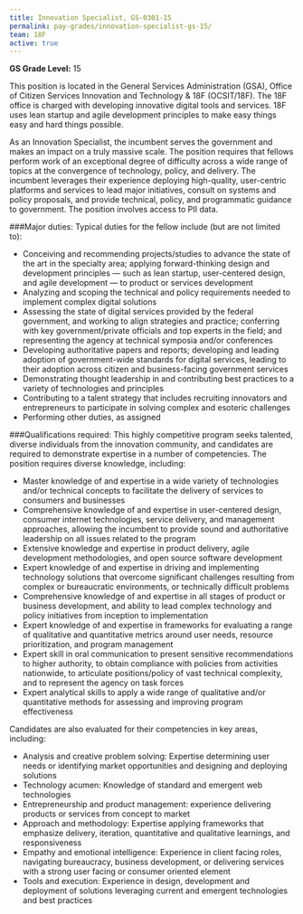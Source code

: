 ```yaml
---
title: Innovation Specialist, GS-0301-15
permalink: pay-grades/innovation-specialist-gs-15/
team: 18F
active: true
---
```

**GS Grade Level:** 15

This position is located in the General Services Administration (GSA), Office of Citizen Services Innovation and Technology & 18F (OCSIT/18F). The 18F office is charged with developing innovative digital tools and services. 18F uses lean startup and agile development principles to make easy things easy and hard things possible. 

As an Innovation Specialist, the incumbent serves the government and makes an impact on a truly massive scale. The position requires that fellows perform work of an exceptional degree of difficulty across a wide range of topics at the convergence of technology, policy, and delivery. The incumbent leverages their experience deploying high-quality, user-centric platforms and services to lead major initiatives, consult on systems and policy proposals, and provide technical, policy, and programmatic guidance to government. The position involves access to PII data. 

###Major duties:
Typical duties for the fellow include (but are not limited to):

- Conceiving and recommending projects/studies to advance the state of the art in the specialty area; applying forward-thinking design and development principles — such as lean startup, user-centered design, and agile development — to product or services development
- Analyzing and scoping the technical and policy requirements needed to implement complex digital solutions
- Assessing the state of digital services provided by the federal government, and working to align strategies and practice; conferring with key government/private officials and top experts in the field; and representing the agency at technical symposia and/or conferences
- Developing authoritative papers and reports; developing and leading adoption of government-wide standards for digital services, leading to their adoption across citizen and business-facing government services
- Demonstrating thought leadership in and contributing best practices to a variety of technologies and principles
- Contributing to a talent strategy that includes recruiting innovators and entrepreneurs to participate in solving complex and esoteric challenges
- Performing other duties, as assigned

###Qualifications required:
This highly competitive program seeks talented, diverse individuals from the innovation community, and candidates are required to demonstrate expertise in a number of competencies. The position requires diverse knowledge, including:

- Master knowledge of and expertise in a wide variety of technologies and/or technical concepts to facilitate the delivery of services to consumers and businesses
- Comprehensive knowledge of and expertise in user-centered design, consumer internet technologies, service delivery, and management approaches, allowing the incumbent to provide sound and authoritative leadership on all issues related to the program
- Extensive knowledge and expertise in product delivery, agile development methodologies, and open source software development
- Expert knowledge of and expertise in driving and implementing technology solutions that overcome significant challenges resulting from complex or bureaucratic environments, or technically difficult problems
- Comprehensive knowledge of and expertise in all stages of product or business development, and ability to lead complex technology and policy initiatives from inception to implementation
- Expert knowledge of and expertise in frameworks for evaluating a range of qualitative and quantitative metrics around user needs, resource prioritization, and program management
- Expert skill in oral communication to present sensitive recommendations to higher authority, to obtain compliance with policies from activities nationwide, to articulate positions/policy of vast technical complexity, and to represent the agency on task forces
- Expert analytical skills to apply a wide range of qualitative and/or quantitative methods for assessing and improving program effectiveness

Candidates are also evaluated for their competencies in key areas, including:

- Analysis and creative problem solving: Expertise determining user needs or identifying market opportunities and designing and deploying solutions
- Technology acumen: Knowledge of standard and emergent web technologies
- Entrepreneurship and product management: experience delivering products or services from concept to market
- Approach and methodology: Expertise applying frameworks that emphasize delivery, iteration, quantitative and qualitative learnings, and responsiveness
- Empathy and emotional intelligence: Experience in client facing roles, navigating bureaucracy, business development, or delivering services with a strong user facing or consumer oriented element
- Tools and execution: Experience in design, development and deployment of solutions leveraging current and emergent technologies and best practices

